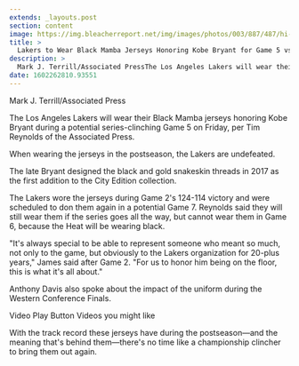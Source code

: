 ```yaml
--- 
extends: _layouts.post 
section: content 
image: https://img.bleacherreport.net/img/images/photos/003/887/487/hi-res-2125e4c59cdf568d164886fdaddc9159_crop_exact.jpg?w=1200&h=1200&q=75 
title: > 
  Lakers to Wear Black Mamba Jerseys Honoring Kobe Bryant for Game 5 vs. Heat 
description: > 
  Mark J. Terrill/Associated PressThe Los Angeles Lakers will wear their Black Mamba jerseys honoring Kobe Bryant during a potential series-clinching Game 5 on Friday, per Tim Reynolds of the Associated Press.When wearing the jerseys in the postseason, the Lakers are undefeated.The late Bryant designed the black and gold snakeskin threads in 2017 as the first addition to the City Edition collection.The Lakers wore the jerseys during Game 2's 124-114 victory and were scheduled to don them again in a potential Game 7.Reynolds said they will still wear them if the series goes all the way, but cannot wear them in Game 6, because the Heat will be wearing black. 
date: 1602262810.93551 
--- 
```

Mark J. Terrill/Associated Press

The Los Angeles Lakers will wear their Black Mamba jerseys honoring Kobe Bryant during a potential series-clinching Game 5 on Friday, per Tim Reynolds of the Associated Press.

When wearing the jerseys in the postseason, the Lakers are undefeated.

The late Bryant designed the black and gold snakeskin threads in 2017 as the first addition to the City Edition collection.

The Lakers wore the jerseys during Game 2's 124-114 victory and were scheduled to don them again in a potential Game 7. Reynolds said they will still wear them if the series goes all the way, but cannot wear them in Game 6, because the Heat will be wearing black.

"It's always special to be able to represent someone who meant so much, not only to the game, but obviously to the Lakers organization for 20-plus years," James said after Game 2. "For us to honor him being on the floor, this is what it's all about."

Anthony Davis also spoke about the impact of the uniform during the Western Conference Finals.

Video Play Button Videos you might like

With the track record these jerseys have during the postseason—and the meaning that's behind them—there's no time like a championship clincher to bring them out again.